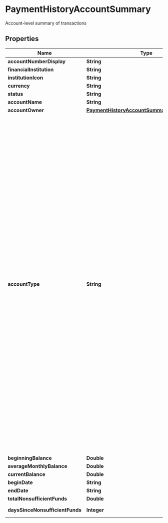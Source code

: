 

# PaymentHistoryAccountSummary

Account-level summary of transactions

## Properties

| Name | Type | Description | Notes |
|------------ | ------------- | ------------- | -------------|
|**accountNumberDisplay** | **String** | Last four digits of the account |  |
|**financialInstitution** | **String** | Name of the account&#39;s institution |  |
|**institutionIcon** | **String** | URL of institution icon |  |
|**currency** | **String** | A currency code |  |
|**status** | **String** | An account status |  |
|**accountName** | **String** | The account name from the institution |  |
|**accountOwner** | [**PaymentHistoryAccountSummaryAccountOwner**](PaymentHistoryAccountSummaryAccountOwner.md) |  |  |
|**accountType** | **String** | The list of supported account types. * \&quot;checking\&quot;: Standard checking * \&quot;savings\&quot;: Standard savings * \&quot;cd\&quot;: Certificates of deposit * \&quot;moneyMarket\&quot;: Money Market * \&quot;creditCard\&quot;: Standard credit cards * \&quot;lineOfCredit\&quot;: Home equity, line of credit * \&quot;investment\&quot;: Generic investment (no details) * \&quot;investmentTaxDeferred\&quot;: Generic tax-advantaged investment (no details) * \&quot;employeeStockPurchasePlan\&quot;: ESPP, Employee Stock Ownership Plans (ESOP), Stock Purchase Plans * \&quot;ira\&quot;: Individual Retirement Account (not Rollover or Roth) * \&quot;401k\&quot;: 401K Plan * \&quot;roth\&quot;: Roth IRA, Roth 401K * \&quot;403b\&quot;: 403B Plan * \&quot;529plan\&quot;: 529 Plan (True value is 529) * \&quot;rollover\&quot;: Rollover IRA * \&quot;ugma\&quot;: Uniform Gifts to Minors Act * \&quot;utma\&quot;: Uniform Transfers to Minors Act * \&quot;keogh\&quot;: Keogh Plan * \&quot;457plan\&quot;: 457 Plan (True value is 457) * \&quot;401a\&quot;: 401A Plan * \&quot;brokerageAccount\&quot;: Brokerage Account * \&quot;educationSavings\&quot;: Education Savings Account that is not a 529 * \&quot;healthSavingsAccount\&quot;: HSA (Health Savings Accounts) * \&quot;pension\&quot;: Pension * \&quot;profitSharingPlan\&quot;: Profit Sharing Plan * \&quot;roth401k\&quot;: Roth 401K * \&quot;sepIRA\&quot;: Simplified Employee Pension IRA * \&quot;simpleIRA\&quot;: Simple IRA * \&quot;thriftSavingsPlan\&quot;: Thrift Savings Plan * \&quot;variableAnnuity\&quot;: Variable Annuity * \&quot;cryptocurrency\&quot;: Cryptocurrency Wallet, Cryptocurrency Account * \&quot;mortgage\&quot;: Standard Mortgages * \&quot;loan\&quot;: Auto loans, equity loans, other loans * \&quot;studentLoan\&quot;: Student Loan * \&quot;studentLoanGroup\&quot;: Student Loan Group * \&quot;studentLoanAccount\&quot;: Student Loan Account |  |
|**beginningBalance** | **Double** | Beginning balance of account |  |
|**averageMonthlyBalance** | **Double** | Monthly average balance of account |  |
|**currentBalance** | **Double** | Current balance of account |  |
|**beginDate** | **String** | Begin date of account |  |
|**endDate** | **String** | End date of account |  |
|**totalNonsufficientFunds** | **Double** | Total of NSF transactions in this account |  [optional] |
|**daysSinceNonsufficientFunds** | **Integer** | Days since the latest NSF transaction for this account |  |



